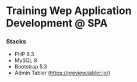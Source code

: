 # Training Wep Application Development @ SPA

### Stacks
- PHP 8.3
- MySQL 8
- Bootstrap 5.3
- Admin Tabler (https://preview.tabler.io/)
